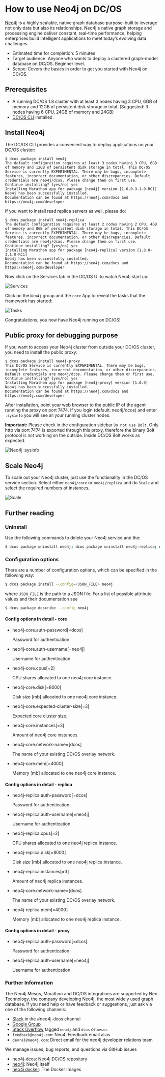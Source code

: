 # How to use Neo4j on DC/OS

[Neo4j](https://www.neo4j.com/) is a highly scalable, native graph database purpose-built to leverage not only data but also its relationships. Neo4j's native graph storage and processing engine deliver constant, real-time performance, helping enterprises build intelligent applications to meet today’s evolving data challenges.

- Estimated time for completion: 5 minutes
- Target audience: Anyone who wants to deploy a clustered graph-model database on DC/OS. Beginner level.
- Scope: Covers the basics in order to get you started with Neo4j on DC/OS.

## Prerequisites

- A running DC/OS 1.8 cluster with at least 3 nodes having 3 CPU, 6GB of memory and 12GB of persistent disk storage in total. (Suggested: 3 nodes having 6 CPU, 24GB of memory and 24GB)
- [DC/OS CLI](https://dcos.io/docs/1.8/usage/cli/install/) installed.

## Install Neo4j

The DC/OS CLI provides a convenient way to deploy applications on your DC/OS cluster:

```
$ dcos package install neo4j
The default configuration requires at least 3 nodes having 3 CPU, 6GB of memory and 12GB of persistent disk storage in total. This DC/OS Service is currently EXPERIMENTAL. There may be bugs, incomplete features, incorrect documentation, or other discrepancies. Default credentials are neo4j/dcos. Please change them on first use.
Continue installing? [yes/no] yes
Installing Marathon app for package [neo4j] version [1.0.0-3.1.0-RC1]
Neo4j has been successfully installed.
Documentation can be found at https://neo4j.com/docs and https://neo4j.com/developer
```

If you want to install read replica servers as well, please do:

```
$ dcos package install neo4j-replica
The default configuration requires at least 2 nodes having 2 CPU, 4GB of memory and 8GB of persistent disk storage in total. This DC/OS Service is currently EXPERIMENTAL. There may be bugs, incomplete features, incorrect documentation, or other discrepancies. Default credentials are neo4j/dcos. Please change them on first use.
Continue installing? [yes/no] yes
Installing Marathon app for package [neo4j-replica] version [1.0.0-3.1.0-RC1]
Neo4j has been successfully installed.
Documentation can be found at https://neo4j.com/docs and https://neo4j.com/developer
```



Now click on the Services tab in the DC/OS UI to watch Neo4j start up:

![Services](img/services.png)

Click on the `Neo4j` group and the `core` App to reveal the tasks that the framework has started:

![Tasks](img/tasks.png)

Congratulations, you now have Neo4j running on DC/OS!

## Public proxy for debugging purpose

If you want to access your Neo4j cluster from outside your DC/OS cluster, you need to install the public proxy:

```
$ dcos package install neo4j-proxy
This DC/OS Service is currently EXPERIMENTAL. There may be bugs, incomplete features, incorrect documentation, or other discrepancies. Default credentials are neo4j/dcos. Please change them on first use.
Continue installing? [yes/no] yes
Installing Marathon app for package [neo4j-proxy] version [1.0.0]
Neo4j has been successfully installed.
Documentation can be found at https://neo4j.com/docs and https://neo4j.com/developer
```

After installation, point your web browser to the public IP of the agent running the proxy on port 7474. If you login (default: neo4j/dcos) and enter `:sysinfo` you will see all your running cluster nodes.

**Important:** Please check in the configuration sidebar `Do not use Bolt`. Only http via port 7474 is exported through this proxy, therefore the binary Bolt protocol is not working on the outside. Inside DC/OS Bolt works as expected. 

![Neo4j :sysinfo](img/neo4j.png)


## Scale Neo4j

To scale out your Neo4j cluster, just use the functionality in the DC/OS service section. Select either `neo4j/core` or `neo4j/replica` and do `Scale` and select the required numbers of instances.

![Scale](img/scale.png)

## Further reading

### Uninstall

Use the following commands to delete your Neo4j service and the:

```bash
$ dcos package uninstall neo4j; dcos package uninstall neo4j-replica; dcos package uninstall neo4j-proxy
```

### Configuration options

There are a number of configuration options, which can be specified in the following
way:

```bash
$ dcos package install --config=<JSON_FILE> neo4j
```

where `JSON_FILE` is the path to a JSON file. For a list of possible
attribute values and their documentation see

```bash
$ dcos package describe --config neo4j
```

#### Config options in detail - core

* neo4j-core.auth-password[=dcos]

	Password for authentication

* neo4j-core.auth-username[=neo4j]

	Username for authentication

* neo4j-core.cpus[=2]

	CPU shares allocated to one neo4j core instance.

* neo4j-core.disk[=8000]

	Disk size [mb] allocated to one neo4j core instance.

* neo4j-core.expected-cluster-size[=3]

	Expected core cluster size.

* neo4j-core.instances[=3]

	Amount of neo4j core instances.

* neo4j-core.network-name=[dcos]

	The name of your existing DC/OS overlay network.

* neo4j-core.mem[=4000]

	Memory [mb] allocated to one neo4j core instance.

#### Config options in detail - replica

* neo4j-replica.auth-password[=dcos]

	Password for authentication

* neo4j-replica.auth-username[=neo4j]

	Username for authentication

* neo4j-replica.cpus[=2]

	CPU shares allocated to one neo4j replica instance.

* neo4j-replica.disk[=8000]

	Disk size [mb] allocated to one neo4j replica instance.

* neo4j-replica.instances[=3]

	Amount of neo4j replica instances.

* neo4j-core.network-name=[dcos]

	The name of your existing DC/OS overlay network.

* neo4j-replica.mem[=4000]

	Memory [mb] allocated to one neo4j replica instance.

#### Config options in detail - proxy

* neo4j-replica.auth-password[=dcos]

	Password for authentication

* neo4j-replica.auth-username[=neo4j]

	Username for authentication

### Further Information

The Neo4j Mesos, Marathon and DC/OS integrations are supported by Neo Technology, the company developing Neo4j, the most widely used graph database. 
If you need help or have feedback or suggestions, just ask via one of the following channels:

- [Slack](http://neo4j.com/slack) in the #neo4j-dcos channel
- [Google Group](https://groups.google.com/group/neo4j)
- [Stack Overflow](http://stackoverflow.com/questions/tagged/neo4j) tagged `neo4j` and `dcos` or `mesos`
- `feedback@neo4j.com`: Neo4j Feedback email alias
- `devrel@neo4j.com`: Direct email for the neo4j developer relations team

We manage issues, bug reports, and questions via GitHub issues

- [neo4j-dcos](https://github.com/neo4j-contrib/neo4j-dcos/issues): Neo4j DC/OS repository
- [neo4j](https://github.com/neo4j/neo4j/issues): Neo4j itself
- [neo4j docker](https://hub.docker.com/r/neo4j): The Docker Images
